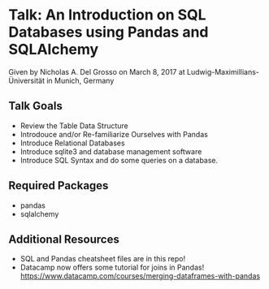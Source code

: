 # Talk: An Introduction on SQL Databases using Pandas and SQLAlchemy

Given by Nicholas A. Del Grosso on March 8, 2017 at Ludwig-Maximillians-Üniversität in Munich, Germany

## Talk Goals

  - Review the Table Data Structure
  - Introdouce and/or Re-familiarize Ourselves with Pandas
  - Introduce Relational Databases
  - Introduce sqlite3 and database management software
  - Introduce SQL Syntax and do some queries on a database.

## Required Packages

  - pandas
  - sqlalchemy
  
## Additional Resources
  - SQL and Pandas cheatsheet files are in this repo!
  - Datacamp now offers some tutorial for joins in Pandas! https://www.datacamp.com/courses/merging-dataframes-with-pandas

